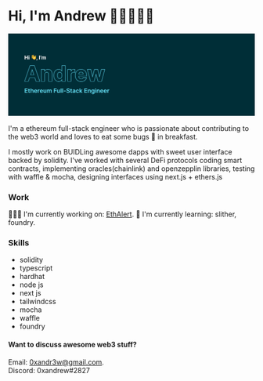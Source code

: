 # Hi, I'm Andrew 👋🏼👨🏽‍💻
<img src="https://github.com/0xandrew/0xandrew/blob/main/gh-cover.png?raw=true" alt="Andrew - A Full-Stack Ethreum developer" />

I'm a ethereum full-stack engineer who is passionate about contributing to the web3 world and loves to eat some bugs 🐞 in breakfast. 

I mostly work on BUIDLing awesome dapps with sweet user interface backed by solidity. I've worked with several DeFi protocols coding smart contracts, implementing oracles(chainlink) and openzepplin libraries, testing with waffle & mocha, designing interfaces using next.js + ethers.js

### Work
👷🏼‍♂️ I'm currently working on: [EthAlert](https://ethalert.me/). 
🌱 I'm currently learning: slither, foundry. 

### Skills
- solidity
- typescript
- hardhat
- node js
- next js
- tailwindcss
- mocha
- waffle
- foundry

#### Want to discuss awesome web3 stuff?
Email: 0xandr3w@gmail.com.  
Discord: 0xandrew#2827